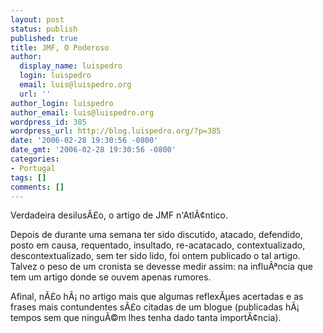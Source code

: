 ```yaml
---
layout: post
status: publish
published: true
title: JMF, O Poderoso
author:
  display_name: luispedro
  login: luispedro
  email: luis@luispedro.org
  url: ''
author_login: luispedro
author_email: luis@luispedro.org
wordpress_id: 385
wordpress_url: http://blog.luispedro.org/?p=385
date: '2006-02-28 19:30:56 -0800'
date_gmt: '2006-02-28 19:30:56 -0800'
categories:
- Portugal
tags: []
comments: []
---
```

<p>Verdadeira desilus&Atilde;&pound;o, o artigo de JMF n'Atl&Atilde;&cent;ntico.</p>
<p>Depois de durante uma semana ter sido discutido, atacado, defendido, posto em causa, requentado, insultado, re-acatacado, contextualizado, descontextualizado, sem ter sido lido, foi ontem publicado o tal artigo. Talvez o peso de um cronista se devesse medir assim: na influ&Atilde;&ordf;ncia que tem um artigo donde se ouvem apenas rumores.</p>
<p>Afinal, n&Atilde;&pound;o h&Atilde;&iexcl; no artigo mais que algumas reflex&Atilde;&micro;es acertadas e as frases mais contundentes s&Atilde;&pound;o citadas de um blogue (publicadas h&Atilde;&iexcl; tempos sem que ningu&Atilde;&copy;m lhes tenha dado tanta import&Atilde;&cent;ncia).</p>

